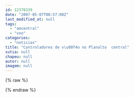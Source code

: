 ```yaml
---
id: 12378339
date: "2007-05-07T08:57:00Z"
last_modified_at: null
tags:
  - "amcentral"
  - "voo"
categories:
  - "noticias"
title: "Controladores de v\u00f4o no Planalto  central"
sutia: null
chapeu: null
autor: null
imagem: null
---
```

{% raw %}
<p> </p>
{% endraw %}